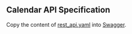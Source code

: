 ## Calendar API Specification

Copy the content of [rest_api.yaml](https://github.com/schulcloud/schulcloud-calendar/blob/master/documentation/rest_api.yaml) into [Swagger](http://editor.swagger.io/).
